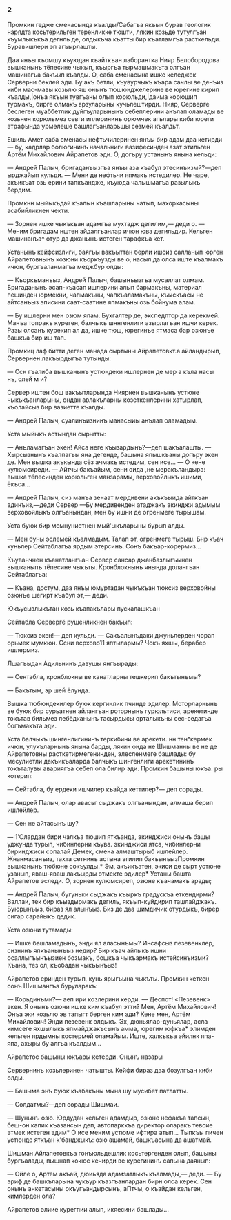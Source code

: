 ### 2

Промкин гедже сменасында къалды/Сабагъа якъын бурав геологик нарядта косьтерильген теренликке тюшти, лякин козьде тутулгъан къумлыкъкъа дегнль де, олдыкъча къатты бир къатламгъа расткельди.
Буравишлери эп агъырлашты.

Даа янъы къомшу къуюдан къайткъан лаборантка Нияр Белобородова вышканынъ тёпесине чыкып, къыргъа тырмашмакъта олгъан машинагъа бакъып къалды.
О, саба сменасына ишке келеджек Серверни беклей эди.
Бу акъ бетли, къувурчыкъ къара сачлы ве денъиз киби мас-мавы козьлю яш онынъ тюшюнджелерине ве юрегине кирип къалды,|онъа якъын тувгъаны олып корюльди,|даима корюшип турмакъ, бирге олмакъ арзуларыны кучьлештирди.
Нияр, Серверге беслеген муаббетлик дуйгъуларынынъ себеплерини анълап оламады ве козьнен корюльмез севги иплерининъ орюмчек агълары киби юреги этрафында урмелеше башлагъанларьшы сезмей къалдьт.

Ешиль Амет саба сменасы нефтьчилеринен янъы бир адам даа кетирди — бу, кадрлар болюгининъ начальниги вазифесинден азат этильген Артём Михайлович Айрапетов эди.
О, догъру устанынъ янына кельди:

— Андрей Палыч, бригаданъызгъа янъы аза къабул этесинъизмй?—деп ырджайып кульди.
— Мени де нефтьчи япмакъ истедилер.
Не чаре, акъикъат озь ерини тапкъандже, къуюда чалышмагъа разылыкъ бердим.

Промкнн мыйыкъдай къалын къашларыны чатып, махоркасыны асабийликнен чекти.

— Зорнен ишке чыкъкъан адамгъа мухтадж дегилим,— деди о.
— Меним бригадам нштен айдалгъанлар ичюн юва дегильдир.
Кельген машинанъа^ отур да джанынъ истеген тарафкъа кет.

Устанынъ кейфсизлиги, баягъы вакъыттан берли ишсиз салланып юрген Айрапетовнынъ козюни къоркъузды ве о, насыл да олса иште къалмакъ ичюн, бургъаланмагъа меджбур олды:

— Къоркъманъыз, Андрей Палыч, башынъызгъа мусаллат олмам.
Бригаданынъ эсап-къасап ишлерини алып бармакъны, материал пешинден юрмекни, чапмакъны, чапкъаламакъны, къыскъасы не айтсанъыз эписини саат-саатине япмакъны озь бойнума алам.

— Бу ишлерни мен озюм япам.
Бухгалтер де, экспедптор да керекмей.
Манъа топракъ куреген, балчыкъ шннгенлиги азырлагъан ишчи керек.
Разы олсанъ курекип ал да, ишке тюш, юрегинъе ятмаса бар озюнъе башкъа бир иш тап.

Промкиц лаф битти деген манада сыртыны Айрапетовкт.а айландырып, Сервернен лакъырдыгъа тутынды:

— Ссн гъалиба вышканынъ устюндеки ишлернен де мер а къла насы нъ, олей м и?

Сервер иштен бош вакъытларында Ниярнен вышканынъ устюне чыкъкъанларыны, ондан авлакъларны козеткенлерини хатырлап, къолайсыз бир вазиетте къалды.

— Андрей Палыч, суалинъизнинъ манасыиы анълап оламадым.

Уста мыйыкъ астындан сырытты:

— Анъламагъан экен!
Айса неге къызардынъ?—деп шакъалашты.
— Хырсызнынъ къалпагъы яна дегенде, башына япышкъаны догъру экен де.
Мен вышка акъкында сёз ачмакъ истедим, сен исе...
— О кене кулюмсиреди.
— Айтчы бакъайым, сени оида ,не меракъландыра: вышка тёпесинден корюльген манзарамы, верховойлыкъ ишими, ёкъса...

— Андрей Палыч, сиз манъа зенаат мердивени акъкъыида айткъан эдинъиз,—деди Сервер —Бу мердивенден атаджакъ экинджи адымым верховойлыкъ олгъанындан, мен бу ишни де огренмеге тырышам.

Уста буюк бир мемнуниетнен мый'ыкъларыны бурып алды.

— Мен буны эслемей къалмадым.
Талап эт, огренмеге тырыш.
Бнр къач куньлер Сейтаблагъа ярдым этерсинъ.
Сонъ бакъар-корермиз...

Къуванчнен къанатлангъан Сервср сансар джанбазлыгъынен вышканыпъ тёпесине чыкъты.
Кронблокнынъ янында долангъан Сейтаблагъа:

— Къана, достум, даа янъы юмуртадан чыкъкъан тюксиз верховойны озюнъе шегирт къабул эт,— деди.

Юкъусызлыкътан козь къапакълары пускалашкъан

Сейтабла Сервергё рушенликнен бакъып:

— Тюксиз экен!— деп кульди.
— Сакъалынъдаки джуньлерден чорап орьмек мумкюн.
Ссни всрхово11 яптылармы?
Чокъ яхшы, берабер ишлермиз.

Лшагъыдан Адильнинъ давушы янгъырады:

— Сентабла, кронблокны ве канатларны тешкерип бакътынъмы?

— Бакътым, эр шей ёлунда.

Вышка тюбюндекилер буюк кергинлик пчинде эдилер.
Моторларнынъ ве буюк бир сурьатнен айлангъан роторнынъ гурюльтиси, арекетинде токътав бильмез лебёдканынъ тасырдысы орталыкъны сес-седагъа богъмакъта эди.

Уста балчыкъ шингенлигининъ теркибини ве арекети.
нн тен^кермек ичюн, улукъларнынъ янына барды, лякин онда не Шишманны ве не де Айрапетовны расткетирмегенинден, элесленмеге башлады: бу месулиетли дакъикъаларда балчыкъ шингенлиги арекетининъ токъталувы авариягъа себеп ола билир эди.
Промкин башыны юкъа.
ры котерип:

— Сейтабла, бу ердеки ишчилер къайда кеттилер?— деп сорады.

— Андрей Палыч, олар авасьг сыджакъ олгъанындан, алмаша берип ишлейлер.

— Сен не айтасынъ шу?

— 1'Олардан бири чалкъа тюшип яткъанда, экинджиси онынъ башы уджунда турып, чибинлерни къува.
экинджиси ятса, чибинлерни биринджиси сопалай Демек, смена алмаштырыб ишлейлер.
Жнанмасанъиз, тахта сетнинъ астына эгилип бакъынъызПромкин вышканынъ тюбюне сокъулды.* Эм, акъикъатен, экиси де сырт устюне узанып, яваш-яваш лакъырды этмекте эдилер* Устаны башта Айрапетов эследи.
О, зорнен кулюмсиреп, озюне къачамакъ арады;

— Андрей Палыч, бугуньки сыджакъ къыркъ градускъа еткендирми?
Валлаи, тек бир къыздырмакъ дегиль, якъып-куйдирип ташлайджакъ.
Буюрынъыз, бираз ял алынъыз.
Биз де даа шимдичик отурдыкъ, бирер сигар сарайыкъ дедик.

Уста озюни тутамады:

— Ишке башламадынъ, энди ял аласынъмы?
Инсафсыз пезевенклер, сизнинъ япкъанынъыз недир?
Бир къач айлыкъ ишни осаллыгъынъызиен бозмакъ, бошкъа чыкъармакъ истейсинъизми?
Къана, тез ол, къобадан чыкъынъыз!

Айрапетов еринден турып, кунь ярыгъына чыкъты.
Промкин кеткен сонъ Шишмангъа буруларакъ:

— Корьдинъми?— аеп ири козлерини керди.
— Деспот!
«Пезевенк» экен.
Я онынъ озюни ишке ким къабул этти?
Мен, Артём Михайлович!
Онъа эки козьлю эв тапыгт берген ким эди?
Кене мен, Артём Михайлович!
Энди пезевенк олдыкъ.
Эх, дюньялар-дуньялар, асла кимсеге яхшылыкъ япмайджакъсынъ амма, юрегим юфкъа* элимден кельген ярдымны костермей оламайым.
Иште, халкъкъа эйилнк япа-япа, ахыры бу алгъа къалдым...

Айрапетос башыны юкъары кетерди.
Онынъ назары

Сервернинъ козьлеринен чатышты.
Кейфи бираз даа бозулгъан киби олды.

— Башыма энъ буюк къабакъны мына шу мусибет патлатты.

— Солдатмы?—деп сорады Шишмаи.

— Шунынъ озю.
Юрдудан кельген адамдыр, озюне нефакъа тапсын, беш-он капик къазансын деп, автопарккъа директор оларакъ тевсие этмек истеген эдим* О исе меним устюме ифтира атып...
Тыпкъы пичен устюнде яткъан к'банджыкъ: озю ашамай, башкъасына да ашатмай.

Шишман Айлапетовкъа гонъюльдешлик косьтергенден олып, башыны бургъалады, пышнап кокюс кечирди ве курегининъ сапына даянып:

— Ойле о, Артём акъай, дюиьяда адамзатлыкъ къалмады,— деди.
— Бу эриф де башкъларына чукъур къазгъанлардан бирн олса керек.
Сен онынъ анкетасыны окъугъандырсынъ, аПтчы, о къайдан кельген, кимлерден ола?

Айрапетов элиие курегпии алып, икяесини башлады...
